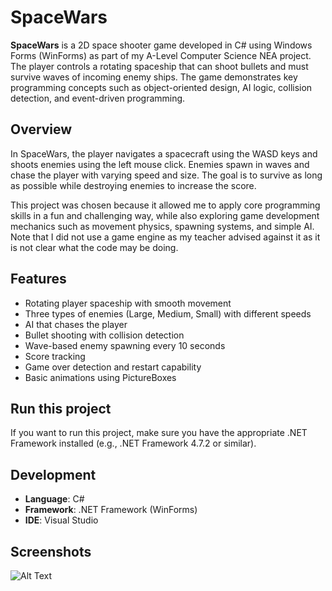 # SpaceWars

**SpaceWars** is a 2D space shooter game developed in C# using Windows Forms (WinForms) as part of my A-Level Computer Science NEA project. The player controls a rotating spaceship that can shoot bullets and must survive waves of incoming enemy ships. The game demonstrates key programming concepts such as object-oriented design, AI logic, collision detection, and event-driven programming.

## Overview

In SpaceWars, the player navigates a spacecraft using the WASD keys and shoots enemies using the left mouse click. Enemies spawn in waves and chase the player with varying speed and size. The goal is to survive as long as possible while destroying enemies to increase the score.

This project was chosen because it allowed me to apply core programming skills in a fun and challenging way, while also exploring game development mechanics such as movement physics, spawning systems, and simple AI. Note that I did not use a game engine as my teacher advised against it as it is not clear what the code may be doing.

## Features

- Rotating player spaceship with smooth movement
- Three types of enemies (Large, Medium, Small) with different speeds
- AI that chases the player
- Bullet shooting with collision detection
- Wave-based enemy spawning every 10 seconds
- Score tracking
- Game over detection and restart capability
- Basic animations using PictureBoxes

## Run this project
If you want to run this project, make sure you have the appropriate .NET Framework installed (e.g., .NET Framework 4.7.2 or similar).

## Development

- **Language**: C#
- **Framework**: .NET Framework (WinForms)
- **IDE**: Visual Studio

## Screenshots
![Alt Text](https://media1.giphy.com/media/v1.Y2lkPTc5MGI3NjExdGF6dW03MmhqNTJ1ZmtpYTJ4eXJnNWo5bDQ5MWJ2OWFtYXdhbG9heSZlcD12MV9pbnRlcm5hbF9naWZfYnlfaWQmY3Q9Zw/szp0Zn8UeHIyxyPT2N/giphy.gif)


